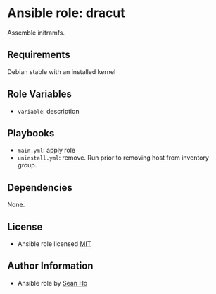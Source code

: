 # Ansible role: dracut
Assemble initramfs.

## Requirements
Debian stable with an installed kernel

## Role Variables
+ `variable`: description

## Playbooks
+ `main.yml`: apply role
+ `uninstall.yml`: remove. Run prior to removing host from inventory group.

## Dependencies
None.

## License
+ Ansible role licensed [MIT](LICENSE)

## Author Information
+ Ansible role by [Sean Ho](https://github.com/ho-ansible/)
